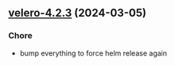 

## [velero-4.2.3](https://github.com/truecharts/charts/compare/velero-4.2.2...velero-4.2.3) (2024-03-05)

### Chore



- bump everything to force helm release again